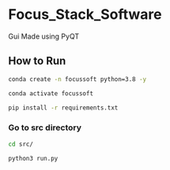 # Focus_Stack_Software
Gui Made using PyQT
## How to Run
```bash
conda create -n focussoft python=3.8 -y
```
```bash
conda activate focussoft
```
```bash
pip install -r requirements.txt

```

### Go to src directory
```bash
cd src/

```


```bash
python3 run.py

```